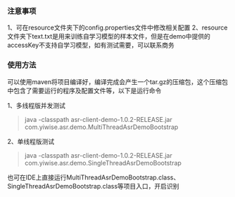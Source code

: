 ### 注意事项
1、可在resource文件夹下的config.properties文件中修改相关配置
2、resource文件夹下text.txt是用来训练自学习模型的样本文件，但是在demo中提供的accessKey不支持自学习模型，如有测试需要，可以联系商务


### 使用方法
可以使用maven将项目编译好，编译完成会产生一个tar.gz的压缩包，这个压缩包中包含了需要运行的程序及配置文件等，以下是运行命令

1、多线程版并发测试
> java -classpath asr-client-demo-1.0.2-RELEASE.jar com.yiwise.asr.demo.MultiThreadAsrDemoBootstrap

2、单线程版测试
> java -classpath asr-client-demo-1.0.2-RELEASE.jar com.yiwise.asr.demo.SingleThreadAsrDemoBootstrap


也可在IDE上直接运行MultiThreadAsrDemoBootstrap.class、SingleThreadAsrDemoBootstrap.class等项目入口，开启识别